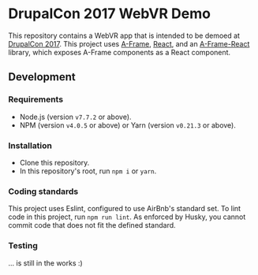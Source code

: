 # DrupalCon 2017 WebVR Demo
This repository contains a WebVR app that is intended to be demoed at [DrupalCon 2017](https://events.drupal.org/baltimore2017). This project uses [A-Frame](https://aframe.io/), [React](https://facebook.github.io/react/), and an [A-Frame-React](https://github.com/ngokevin/aframe-react) library, which exposes A-Frame components as a React component.

## Development
### Requirements
* Node.js (version `v7.7.2` or above).
* NPM (version `v4.0.5` or above) or Yarn (version `v0.21.3` or above).

### Installation
* Clone this repository.
* In this repository's root, run `npm i` or `yarn`.

### Coding standards
This project uses Eslint, configured to use AirBnb's standard set. To lint code in this project, run `npm run lint`. As enforced by Husky, you cannot commit code that does not fit the defined standard.

### Testing
... is still in the works :)
